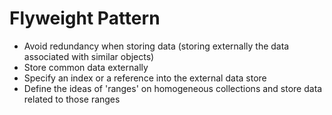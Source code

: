 # Flyweight Pattern
- Avoid redundancy when storing data (storing externally the data associated with similar objects)
- Store common data externally
- Specify an index or a reference into the external data store
- Define the ideas of 'ranges' on homogeneous collections and store data related to those ranges

